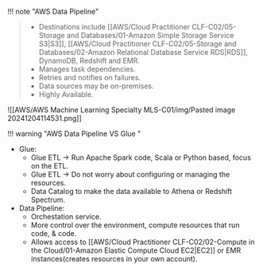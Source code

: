 
!!! note "AWS Data Pipeline"
> - Destinations include [[AWS/Cloud Practitioner CLF-C02/05-Storage and Databases/01-Amazon Simple Storage Service S3|S3]], [[AWS/Cloud Practitioner CLF-C02/05-Storage and Databases/02-Amazon Relational Database Service RDS|RDS]], DynamoDB, Redshift and EMR.
> - Manages task dependencies.
> - Retries and notifies on failures.
> - Data sources may be on-premises.
> - Highly Available.

![[AWS/AWS Machine Learning Specialty MLS-C01/img/Pasted image 20241204114531.png]]

!!! warning "AWS Data Pipeline VS Glue "
- Glue:
	- Glue ETL -> Run Apache Spark code, Scala or Python based, focus on the ETL.
	- Glue ETL -> Do not worry about configuring or managing the resources.
	- Data Catalog to make the data available to Athena or Redshift Spectrum.
- Data Pipeline:
	- Orchestation service.
	- More control over the environment, compute resources that run code, & code.
	- Allows access to [[AWS/Cloud Practitioner CLF-C02/02-Compute in the Cloud/01-Amazon Elastic Compute Cloud EC2|EC2]] or EMR instances(creates resources in your own account).
